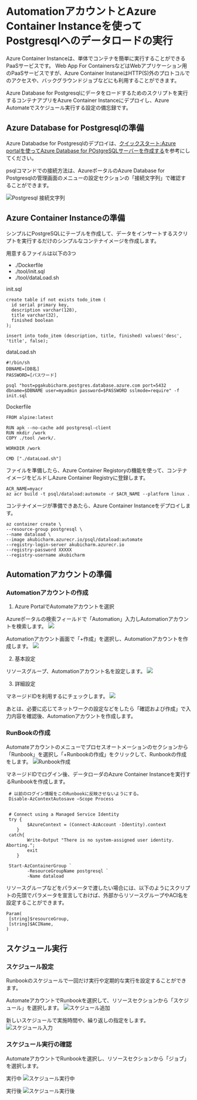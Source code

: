 # AutomationアカウントとAzure Container Instanceを使ってPostgresqlへのデータロードの実行


Azure Container Instanceは、単体でコンテナを簡単に実行することができるPaaSサービスです。
Web App For ContainersなどはWebアプリケーション用のPaaSサービスですが、Azure Container InstaneはHTTP(S)外のプロトコルでのアクセスや、バックグラウンドジョブなどにも利用することができます。

Azure Database for Postgresqlにデータをロードするためのスクリプトを実行するコンテナアプリをAzure Container Instanceにデプロイし、Azure Automateでスケジュール実行する設定の備忘録です。


## Azure Database for Postgresqlの準備

Azure Databadse for Postgresqlのデプロイは、[クイックスタート:Azure portalを使ってAzure Database for POstgreSQLサーバーを作成する](https://learn.microsoft.com/ja-jp/azure/postgresql/single-server/quickstart-create-server-database-portal)を参考にしてください。


psqlコマンドでの接続方法は、AzureポータルのAzure Database for Postgresqlの管理画面のメニューの設定セクションの「接続文字列」で確認することができます。

![Postgresql 接続文字列](images/pg_connstring.png)


## Azure Container Instanceの準備

シンプルにPostgreSQLにテーブルを作成して、データをインサートするスクリプトを実行するだけのシンプルなコンテナイメージを作成します。

用意するファイルは以下の3つ
* ./Dockerfile
* ./tool/init.sql
* ./tool/dataLoad.sh


init.sql

```
create table if not exists todo_item (
  id serial primary key,
  description varchar(128),
  title varchar(32),
  finished boolean
);

insert into todo_item (description, title, finished) values('desc', 'title', false);
```

dataLoad.sh

``` 
#!/bin/sh
DBNAME=[DB名]
PASSWORD=[パスワード]

psql "host=pgakubicharm.postgres.database.azure.com port=5432 dbname=$DBNAME user=myadmin password=$PASSWORD sslmode=require" -f init.sql
```

Dockerfile
```
FROM alpine:latest

RUN apk --no-cache add postgresql-client
RUN mkdir /work
COPY ./tool /work/.

WORKDIR /work

CMD ["./dataLoad.sh"]
```

ファイルを準備したら、Azure Container Registoryの機能を使って、コンテナイメージをビルドしAzure Container Registryに登録します。

```
ACR_NAME=myacr
az acr build -t psql/dataload:automate -r $ACR_NAME --platform linux .
```

コンテナイメージが準備できあたら、Azure Container Instanceをデプロイします。
```
az container create \
--resource-group postgresql \
--name dataload \
--image akubicharm.azurecr.io/psql/dataload:automate 
--registry-login-server akubicharm.azurecr.io 
--registry-password XXXXX
--registry-username akubicharm
```


## Automationアカウントの準備

### Automationアカウントの作成

1. Azure PortalでAutomateアカウントを選択

Azureポータルの検索フィールドで「Automation」入力しAutomationアカウントを検索します。
![](images/marketplace_automate.png)

Automationアカウント画面で「+作成」を選択し、Automationアカウントを作成します。
![](images/automate_account_create.png)

2. 基本設定

リソースグループ、Automationアカウント名を設定します。
![](images/automate_create_basic.png)


3. 詳細設定

マネージドIDを利用するにチェックします。
![](images/automate_create_managedid.png)

あとは、必要に応じてネットワークの設定などをしたら「確認および作成」で入力内容を確認後、Automationアカウントを作成します。


### RunBookの作成

Automateアカウントのメニューでプロセスオートメーションのセクションから「Runbook」を選択し「+Runbookの作成」をクリックして、Runbookの作成をします。
![Runbook作成](images/runbook_addrunbook.png)


マネージドIDでログイン後、データローダのAzure Container Instanceを実行するRunbookを作成します。

```
 # 以前のログイン情報をこのRunbookに反映させないようにする。
 Disable-AzContextAutosave –Scope Process


 # Connect using a Managed Service Identity
 try {
        $AzureContext = (Connect-AzAccount -Identity).context
    }
 catch{
        Write-Output "There is no system-assigned user identity. Aborting."; 
        exit
    }

 Start-AzContainerGroup `
		-ResourceGroupName postgresql `
		-Name dataload
```

リソースグループなどをパラメータで渡したい場合には、以下のようにスクリプトの先頭でパラメータを宣言しておけば、外部からリソースグループやACI名を設定することができます。

```
Param(
 [string]$resourceGroup,
 [string]$ACIName,
)
```


## スケジュール実行
### スケジュール設定
Runbookのスケジュールで一回だけ実行や定期的な実行を設定することができます。

AutomateアカウントでRunbookを選択して、リソースセクションから「スケジュール」を選択します。
![スケジュール追加](images/runbook_schedule.png)


新しいスケジュールで実施時間や、繰り返しの指定をします。
![スケジュール入力](images/runbook_newschedule.png)


### スケジュール実行の確認
AutomateアカウントでRunbookを選択し、リソースセクションから「ジョブ」を選択します。


実行中
![スケジュール実行中](images/dataload_job_running.png)

実行後
![スケジュール実行後](images/dataload_job_finish.png)

